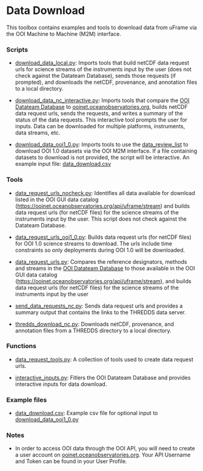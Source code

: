 # Data Download
This toolbox contains examples and tools to download data from uFrame via the OOI Machine to Machine (M2M) interface. 

### Scripts
- [download_data_local.py](https://github.com/data-edu-ooi/data-review-tools/blob/master/data_download/download_data_local.py): Imports tools that build netCDF data request urls for science streams of the instruments input by the user (does not check against the Datateam Database), sends those requests (if prompted), and downloads the netCDF, provenance, and annotation files to a local directory.

- [download_data_nc_interactive.py](https://github.com/data-edu-ooi/data-review-tools/blob/master/data_download/download_data_nc_interactive.py): Imports tools that compare the [OOI Datateam Database](http://ooi.visualocean.net/) to [ooinet.oceanobservatories.org](https://ooinet.oceanobservatories.org/), builds netCDF data request urls, sends the requests, and writes a summary of the status of the data requests. This interactive tool prompts the user for inputs. Data can be downloaded for multiple platforms, instruments, data streams, etc.

- [download_data_ooi1_0.py](https://github.com/data-edu-ooi/data-review-tools/blob/master/data_download/download_data_ooi1_0.py): Imports tools to use the [data_review_list](https://github.com/data-edu-ooi/data-review-tools/tree/master/review_list) to download OOI 1.0 datasets via the OOI M2M interface. If a file containing datasets to download is not provided, the script will be interactive. An example input file: [data_download.csv](https://github.com/data-edu-ooi/data-review-tools/blob/master/data_download/example_files/data_download.csv)

### Tools
- [data_request_urls_nocheck.py](https://github.com/data-edu-ooi/data-review-tools/blob/master/data_download/tools/data_request_urls_nocheck.py): Identifies all data available for download listed in the OOI GUI data catalog (https://ooinet.oceanobservatories.org/api/uframe/stream) and builds data request urls (for netCDF files) for the science streams of the instruments input by the user. This script does not check against the Datateam Database.

- [data_request_urls_ooi1_0.py](https://github.com/data-edu-ooi/data-review-tools/blob/master/data_download/tools/data_request_urls_ooi1_0.py): Builds data request urls (for netCDF files) for OOI 1.0 science streams to download. The urls include time constraints so only deployments during OOI 1.0 will be downloaded.

- [data_request_urls.py](https://github.com/data-edu-ooi/data-review-tools/blob/master/data_download/tools/data_request_urls.py): Compares the reference designators, methods and streams in the [OOI Datateam Database](http://ooi.visualocean.net/) to those available in the OOI GUI data catalog (https://ooinet.oceanobservatories.org/api/uframe/stream), and builds data request urls (for netCDF files) for the science streams of the instruments input by the user

- [send_data_requests_nc.py](https://github.com/data-edu-ooi/data-review-tools/blob/master/data_download/tools/send_data_requests_nc.py): Sends data request urls and provides a summary output that contains the links to the THREDDS data server.

- [thredds_download_nc.py](https://github.com/data-edu-ooi/data-review-tools/blob/master/data_download/tools/thredds_download_nc.py): Downloads netCDF, provenance, and annotation files from a THREDDS directory to a local directory.

### Functions
- [data_request_tools.py](https://github.com/data-edu-ooi/data-review-tools/blob/master/data_download/functions/data_request_tools.py): A collection of tools used to create data request urls.

- [interactive_inputs.py](https://github.com/data-edu-ooi/data-review-tools/blob/master/data_download/functions/interactive_inputs.py): Fitlers the OOI Datateam Database and provides interactive inputs for data download.


### Example files
- [data_download.csv](https://github.com/data-edu-ooi/data-review-tools/blob/master/data_download/example_files/data_download.csv): Example csv file for optional input to [download_data_ooi1_0.py](https://github.com/data-edu-ooi/data-review-tools/blob/master/data_download/download_data_ooi1_0.py)

### Notes
- In order to access OOI data through the OOI API, you will need to create a user account on [ooinet.oceanobservatories.org](https://ooinet.oceanobservatories.org/). Your API Username and Token can be found in your User Profile.